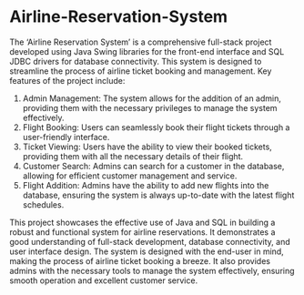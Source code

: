 # Airline-Reservation-System
The ‘Airline Reservation System’ is a comprehensive full-stack project developed using Java Swing libraries for the front-end interface and SQL JDBC drivers for database connectivity. This system is designed to streamline the process of airline ticket booking and management.
Key features of the project include:

1) Admin Management: The system allows for the addition of an admin, providing them with the necessary privileges to manage the system effectively.
2) Flight Booking: Users can seamlessly book their flight tickets through a user-friendly interface.
3) Ticket Viewing: Users have the ability to view their booked tickets, providing them with all the necessary details of their flight.
4) Customer Search: Admins can search for a customer in the database, allowing for efficient customer management and service.
5) Flight Addition: Admins have the ability to add new flights into the database, ensuring the system is always up-to-date with the latest flight schedules.
   
This project showcases the effective use of Java and SQL in building a robust and functional system for airline reservations. It demonstrates a good understanding of full-stack development, database connectivity, and user interface design. The system is designed with the end-user in mind, making the process of airline ticket booking a breeze. It also provides admins with the necessary tools to manage the system effectively, ensuring smooth operation and excellent customer service.
